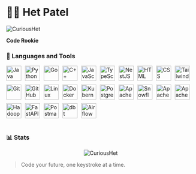 # 🏄‍♂️ Het Patel
<p align="left"> 
  <img src="https://komarev.com/ghpvc/?username=CuriousHet&label=Profile%20views&color=0e75b6&style=flat" alt="CuriousHet" /> 
</p>

**Code Rookie**

### 🧰 Languages and Tools

<div style="display: flex; flex-wrap: wrap; gap: 10px;">
  <img alt="Java" width="40px" src="https://cdn.jsdelivr.net/gh/devicons/devicon/icons/java/java-original.svg"/>
  <img alt="Python" width="40px" src="https://cdn.jsdelivr.net/gh/devicons/devicon/icons/python/python-original.svg"/>
  <img alt="Go" width="40px" src="https://cdn.jsdelivr.net/gh/devicons/devicon/icons/go/go-original.svg"/>
  <img alt="C++" width="40px" src="https://cdn.jsdelivr.net/gh/devicons/devicon/icons/cplusplus/cplusplus-original.svg"/>
  <img alt="JavaScript" width="40px" src="https://cdn.jsdelivr.net/gh/devicons/devicon/icons/javascript/javascript-original.svg"/>
  <img alt="TypeScript" width="40px" src="https://cdn.jsdelivr.net/gh/devicons/devicon/icons/typescript/typescript-original.svg"/>
  <img alt="NestJS" width="40px" src="https://cdn.jsdelivr.net/gh/devicons/devicon/icons/nestjs/nestjs-plain.svg"/>
  <img alt="HTML" width="40px" src="https://cdn.jsdelivr.net/gh/devicons/devicon/icons/html5/html5-original.svg"/>
  <img alt="CSS" width="40px" src="https://cdn.jsdelivr.net/gh/devicons/devicon/icons/css3/css3-original.svg"/>
  <img alt="TailwindCSS" width="40px" src="https://cdn.jsdelivr.net/gh/devicons/devicon/icons/tailwindcss/tailwindcss-plain.svg"/>
  <img alt="Git" width="40px" src="https://cdn.jsdelivr.net/gh/devicons/devicon/icons/git/git-original.svg"/>
  <img alt="GitHub" width="40px" src="https://cdn.jsdelivr.net/gh/devicons/devicon/icons/github/github-original.svg"/>
  <img alt="Linux" width="40px" src="https://cdn.jsdelivr.net/gh/devicons/devicon/icons/linux/linux-original.svg"/>
  <img alt="Docker" width="40px" src="https://cdn.jsdelivr.net/gh/devicons/devicon/icons/docker/docker-original.svg"/>
  <img alt="Kubernetes" width="40px" src="https://cdn.jsdelivr.net/gh/devicons/devicon/icons/kubernetes/kubernetes-plain.svg"/>
  <img alt="PostgreSQL" width="40px" src="https://cdn.jsdelivr.net/gh/devicons/devicon/icons/postgresql/postgresql-original.svg"/>
  <img alt="Apache Cassandra" width="40px" src="https://cdn.jsdelivr.net/gh/devicons/devicon/icons/cassandra/cassandra-original.svg"/>
  <img alt="Snowflake" width="40px" src="https://upload.wikimedia.org/wikipedia/en/6/68/Snowflake_Logo.png"/>
  <img alt="Apache Kafka" width="40px" src="https://cdn.jsdelivr.net/gh/devicons/devicon/icons/apachekafka/apachekafka-original.svg"/>
  <img alt="Apache Spark" width="40px" src="https://cdn.jsdelivr.net/gh/devicons/devicon/icons/apache/apache-original.svg"/>
  <img alt="Hadoop" width="40px" src="https://cdn.jsdelivr.net/gh/devicons/devicon/icons/hadoop/hadoop-original.svg"/>
  <img alt="FastAPI" width="40px" src="https://cdn.jsdelivr.net/gh/devicons/devicon/icons/fastapi/fastapi-original.svg"/>
  <img alt="Postman" width="40px" src="https://cdn.jsdelivr.net/gh/devicons/devicon/icons/postman/postman-original.svg"/>
  <img alt="dbt" width="40px" src="https://upload.wikimedia.org/wikipedia/commons/2/2f/Dbt-logo.png"/>
  <img alt="Airflow" width="40px" src="https://upload.wikimedia.org/wikipedia/commons/d/de/Apache_Airflow_logo.svg"/>
</div>

<br clear="left"/>

### 📊 Stats
<div style="display: flex; justify-content: space-around; flex-wrap: wrap; align-items: center;">
  <img src="https://github-readme-stats.vercel.app/api/top-langs?username=CuriousHet&show_icons=true&locale=en&layout=compact" alt="CuriousHet" style="max-width: 30%;" />
</div>

> Code your future, one keystroke at a time.
